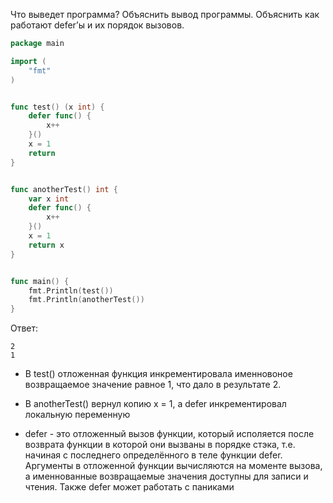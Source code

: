 Что выведет программа? Объяснить вывод программы. Объяснить как работают defer’ы и их порядок вызовов.

```go
package main

import (
	"fmt"
)


func test() (x int) {
	defer func() {
		x++
	}()
	x = 1
	return
}


func anotherTest() int {
	var x int
	defer func() {
		x++
	}()
	x = 1
	return x
}


func main() {
	fmt.Println(test())
	fmt.Println(anotherTest())
}
```

Ответ:
```
2
1
```
- В test() отложенная функция инкрементировала именновоное возвращаемое значение равное 1, что дало в результате 2. 

- В anotherTest() вернул копию x = 1, а defer инкрементировал локальную переменную

- defer - это отложенный вызов функции, который исполяется после возврата функции в которой они вызваны 
в порядке стэка, т.е. начиная с последнего определённого в теле функции defer. Аргументы в отложенной функции
вычисляются на моменте вызова, а именнованные возвращаемые значения доступны для записи и чтения. Также defer может
работать с паниками

